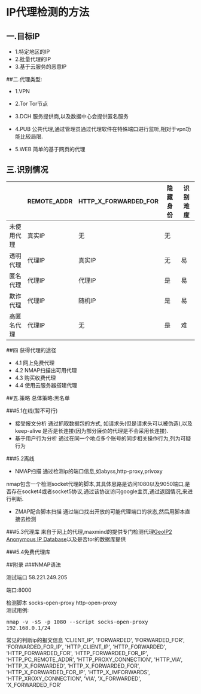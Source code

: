 # IP代理检测的方法


## 一.目标IP
* 1.特定地区的IP
* 2.批量代理的IP
* 3.基于云服务的恶意IP


##二.代理类型:
* 1.VPN

* 2.Tor
  Tor节点
* 3.DCH
  服务提供商,以及数据中心会提供匿名服务
* 4.PUB
  公共代理,通过管理员通过代理软件在特殊端口进行监听,相对于vpn功能比较局限.
* 5.WEB
  简单的基于网页的代理
## 三.识别情况

|&nbsp;|REMOTE_ADDR|HTTP_X_FORWARDED_FOR|隐藏身份|识别难度|
|---|---|---|---|---|
|未使用代理|真实IP|无|无|&nbsp;|
|透明代理|代理IP|真实IP|无|易|
|匿名代理|代理IP|代理IP|是|易|
|欺诈代理|代理IP|随机IP|是|易|
|高匿名代理|代理IP|无|是|难|

##四 获得代理的途径
* 4.1 网上免费代理
* 4.2 NMAP扫描出可用代理
* 4.3 购买收费代理
* 4.4 使用云服务器搭建代理

##五.策略
总体策略:黑名单


###5.1在线(暂不可行)
* 接受报文分析
通过抓取数据包的方式, 如请求头(但是请求头可以被伪造),以及keep-alive 是否是长连接(因为部分廉价的代理是不会采用长连接).
* 基于用户行为分析
通过在同一个地点多个账号的同步相关操作行为,列为可疑行为



###5.2离线
* NMAP扫描
 通过检测ip的端口信息,如abyss,http-proxy,privoxy
 
 nmap包含一个检测socket代理的脚本,其具体思路是访问1080以及9050端口,是否存在socket4或者socket5协议,通过该协议访问google主页,通过返回情况,来进行判断.
* ZMAP配合脚本扫描
通过端口找出开放的可能代理端口的状态,然后用脚本直接去检测


###5.3代理库
来自于网上的代理,maxmind的提供专门检测代理[GeoIP2 Anonymous IP Database](https://www.maxmind.com/en/geoip2-anonymous-ip-database)以及是否tor的数据库提供

###5.4免费代理库



##附录
###NMAP语法

测试端口 58.221.249.205  

端口:8000

检测脚本 socks-open-proxy 
	      http-open-proxy		
测试用例: <pre>nmap -v -sS -p 1080 --script socks-open-proxy 192.168.0.1/24</pre>
常见的判断ip的报文信息
                        'CLIENT_IP', 
                        'FORWARDED', 
                          'FORWARDED_FOR', 
                          'FORWARDED_FOR_IP', 
                          'HTTP_CLIENT_IP', 
                          'HTTP_FORWARDED', 
                          'HTTP_FORWARDED_FOR', 
                          'HTTP_FORWARDED_FOR_IP', 
                          'HTTP_PC_REMOTE_ADDR', 
                          'HTTP_PROXY_CONNECTION',
                          'HTTP_VIA', 
                          'HTTP_X_FORWARDED', 
                          'HTTP_X_FORWARDED_FOR', 
                          'HTTP_X_FORWARDED_FOR_IP', 
                          'HTTP_X_IMFORWARDS', 
                          'HTTP_XROXY_CONNECTION', 
                          'VIA', 
                          'X_FORWARDED', 
                          'X_FORWARDED_FOR'



